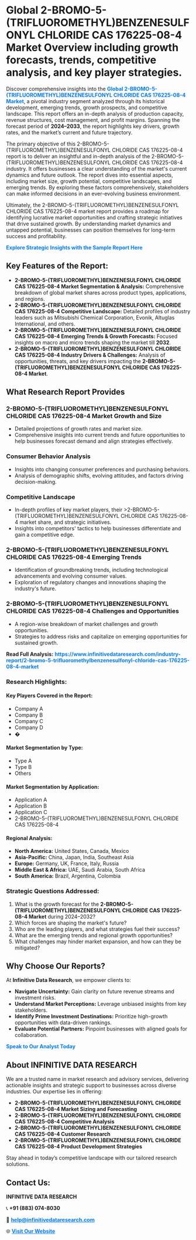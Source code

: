 <h1>Global 2-BROMO-5-(TRIFLUOROMETHYL)BENZENESULFONYL CHLORIDE CAS 176225-08-4 Market Overview including growth forecasts, trends, competitive analysis, and key player strategies.</h1>
<p>
Discover comprehensive insights into the 
<a href="https://www.infinitivedataresearch.com/industry-report/2-bromo-5-trifluoromethylbenzenesulfonyl-chloride-cas-176225-08-4-market" rel="dofollow" style="color: #007BFF; text-decoration: none;"><strong>Global 2-BROMO-5-(TRIFLUOROMETHYL)BENZENESULFONYL CHLORIDE CAS 176225-08-4 Market</strong></a>, a pivotal industry segment analyzed through its historical development, emerging trends, growth prospects, and competitive landscape. This report offers an in-depth analysis of production capacity, revenue structures, cost management, and profit margins. Spanning the forecast period of <strong>2024–2033</strong>, the report highlights key drivers, growth rates, and the market’s current and future trajectory.
</p>
<p>
The primary objective of this 2-BROMO-5-(TRIFLUOROMETHYL)BENZENESULFONYL CHLORIDE CAS 176225-08-4 report is to deliver an insightful and in-depth analysis of the 2-BROMO-5-(TRIFLUOROMETHYL)BENZENESULFONYL CHLORIDE CAS 176225-08-4 industry. It offers businesses a clear understanding of the market's current dynamics and future outlook. The report dives into essential aspects, including market size, growth potential, competitive landscapes, and emerging trends. By exploring these factors comprehensively, stakeholders can make informed decisions in an ever-evolving business environment.
</p>
<p>
Ultimately, the 2-BROMO-5-(TRIFLUOROMETHYL)BENZENESULFONYL CHLORIDE CAS 176225-08-4 market report provides a roadmap for identifying lucrative market opportunities and crafting strategic initiatives that drive sustained growth. By understanding market dynamics and untapped potential, businesses can position themselves for long-term success and profitability.
</p>
<p>
<a href="https://www.infinitivedataresearch.com/request-sample/reportId=107671" style="color: #007BFF; text-decoration: none;"><strong>Explore Strategic Insights with the Sample Report Here</strong></a>
</p>

<h2>Key Features of the Report:</h2>
<ul>
<li><strong>2-BROMO-5-(TRIFLUOROMETHYL)BENZENESULFONYL CHLORIDE CAS 176225-08-4 Market Segmentation & Analysis:</strong> Comprehensive breakdown of global market shares across product types, applications, and regions.</li>
<li><strong>2-BROMO-5-(TRIFLUOROMETHYL)BENZENESULFONYL CHLORIDE CAS 176225-08-4 Competitive Landscape:</strong> Detailed profiles of industry leaders such as Mitsubishi Chemical Corporation, Evonik, Altuglas International, and others.</li>
<li><strong>2-BROMO-5-(TRIFLUOROMETHYL)BENZENESULFONYL CHLORIDE CAS 176225-08-4 Emerging Trends & Growth Forecasts:</strong> Focused insights on macro and micro trends shaping the market till <strong>2032</strong>.</li>
<li><strong>2-BROMO-5-(TRIFLUOROMETHYL)BENZENESULFONYL CHLORIDE CAS 176225-08-4 Industry Drivers & Challenges:</strong> Analysis of opportunities, threats, and key drivers impacting the <strong>2-BROMO-5-(TRIFLUOROMETHYL)BENZENESULFONYL CHLORIDE CAS 176225-08-4 Market</strong>.</li>
</ul>

<h2>What Research Report Provides</h2>
<h3>2-BROMO-5-(TRIFLUOROMETHYL)BENZENESULFONYL CHLORIDE CAS 176225-08-4 Market Growth and Size</h3>
<ul>
<li>Detailed projections of growth rates and market size.</li>
<li>Comprehensive insights into current trends and future opportunities to help businesses forecast demand and align strategies effectively.</li>
</ul>

<h3>Consumer Behavior Analysis</h3>
<ul>
<li>Insights into changing consumer preferences and purchasing behaviors.</li>
<li>Analysis of demographic shifts, evolving attitudes, and factors driving decision-making.</li>
</ul>

<h3>Competitive Landscape</h3>
<ul>
<li>In-depth profiles of key market players, their >2-BROMO-5-(TRIFLUOROMETHYL)BENZENESULFONYL CHLORIDE CAS 176225-08-4 market share, and strategic initiatives.</li>
<li>Insights into competitors' tactics to help businesses differentiate and gain a competitive edge.</li>
</ul>

<h3>2-BROMO-5-(TRIFLUOROMETHYL)BENZENESULFONYL CHLORIDE CAS 176225-08-4 Emerging Trends</h3>
<ul>
<li>Identification of groundbreaking trends, including technological advancements and evolving consumer values.</li>
<li>Exploration of regulatory changes and innovations shaping the industry's future.</li>
</ul>

<h3>2-BROMO-5-(TRIFLUOROMETHYL)BENZENESULFONYL CHLORIDE CAS 176225-08-4 Challenges and Opportunities</h3>
<ul>
<li>A region-wise breakdown of market challenges and growth opportunities.</li>
<li>Strategies to address risks and capitalize on emerging opportunities for sustained growth.</li>
</ul>
<p><strong>Read Full Analysis:</strong> <a href="https://www.infinitivedataresearch.com/industry-report/2-bromo-5-trifluoromethylbenzenesulfonyl-chloride-cas-176225-08-4-market" rel="dofollow" style="color: #007BFF; text-decoration: none;"><strong>https://www.infinitivedataresearch.com/industry-report/2-bromo-5-trifluoromethylbenzenesulfonyl-chloride-cas-176225-08-4-market</strong></a></p>
<h3>Research Highlights:</h3>
<h4>Key Players Covered in the Report:</h4>
<ul><li>Company A</li><li>Company B</li><li>Company C</li><li>Company D</li><li>�</li></ul>
<h4>Market Segmentation by Type:</h4>
<ul><li>Type A</li><li>Type B</li><li>Others</li></ul>
<h4>Market Segmentation by Application:</h4>
<ul><li>Application A</li><li>Application B</li><li>Application C</li><li>2-BROMO-5-(TRIFLUOROMETHYL)BENZENESULFONYL CHLORIDE CAS 176225-08-4</li></ul>

<h4>Regional Analysis:</h4>
<ul>
<li><strong>North America:</strong> United States, Canada, Mexico</li>
<li><strong>Asia-Pacific:</strong> China, Japan, India, Southeast Asia</li>
<li><strong>Europe:</strong> Germany, UK, France, Italy, Russia</li>
<li><strong>Middle East & Africa:</strong> UAE, Saudi Arabia, South Africa</li>
<li><strong>South America:</strong> Brazil, Argentina, Colombia</li>
</ul>

<h3>Strategic Questions Addressed:</h3>
<ol>
<li>What is the growth forecast for the <strong>2-BROMO-5-(TRIFLUOROMETHYL)BENZENESULFONYL CHLORIDE CAS 176225-08-4 Market</strong> during 2024–2032?</li>
<li>Which forces are shaping the market's future?</li>
<li>Who are the leading players, and what strategies fuel their success?</li>
<li>What are the emerging trends and regional growth opportunities?</li>
<li>What challenges may hinder market expansion, and how can they be mitigated?</li>
</ol>

<h2>Why Choose Our Reports?</h2>
<p>At <strong>Infinitive Data Research</strong>, we empower clients to:</p>
<ul>
<li><strong>Navigate Uncertainty:</strong> Gain clarity on future revenue streams and investment risks.</li>
<li><strong>Understand Market Perceptions:</strong> Leverage unbiased insights from key stakeholders.</li>
<li><strong>Identify Prime Investment Destinations:</strong> Prioritize high-growth opportunities with data-driven rankings.</li>
<li><strong>Evaluate Potential Partners:</strong> Pinpoint businesses with aligned goals for collaboration.</li>
</ul>
<p><a href="https://www.infinitivedataresearch.com/industry-report/2-bromo-5-trifluoromethylbenzenesulfonyl-chloride-cas-176225-08-4-market" rel="dofollow" style="color: #007BFF; text-decoration: none;"><strong>Speak to Our Analyst Today</strong></a></p>

<h2>About INFINITIVE DATA RESEARCH</h2>
<p>We are a trusted name in market research and advisory services, delivering actionable insights and strategic support to businesses across diverse industries. Our expertise lies in offering:</p>
<ul>
<li><strong>2-BROMO-5-(TRIFLUOROMETHYL)BENZENESULFONYL CHLORIDE CAS 176225-08-4 Market Sizing and Forecasting</strong></li>
<li><strong>2-BROMO-5-(TRIFLUOROMETHYL)BENZENESULFONYL CHLORIDE CAS 176225-08-4 Competitive Analysis</strong></li>
<li><strong>2-BROMO-5-(TRIFLUOROMETHYL)BENZENESULFONYL CHLORIDE CAS 176225-08-4 Customer Research</strong></li>
<li><strong>2-BROMO-5-(TRIFLUOROMETHYL)BENZENESULFONYL CHLORIDE CAS 176225-08-4 Product Development Strategies</strong></li>
</ul>
<p>Stay ahead in today’s competitive landscape with our tailored research solutions.</p>

<h2>Contact Us:</h2>
<p><strong>INFINITIVE DATA RESEARCH</strong></p>
<p>📞 <strong>+91 (883) 074-8030</strong></p>
<p>📧 <strong><a href="mailto:help@infinitivedataresearch.com" style="color: #007BFF;">help@infinitivedataresearch.com</a></strong></p>
<p>🌐 <strong><a href="https://www.infinitivedataresearch.com" rel="dofollow" style="color: #007BFF;">Visit Our Website</a></strong></p>